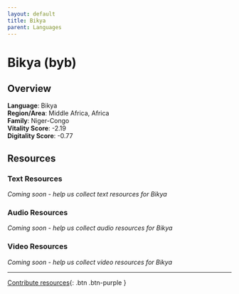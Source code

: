 ```yaml
---
layout: default
title: Bikya
parent: Languages
---
```


# Bikya (byb)

## Overview

**Language**: Bikya  
**Region/Area**: Middle Africa, Africa  
**Family**: Niger-Congo  
**Vitality Score**: -2.19  
**Digitality Score**: -0.77  

## Resources

### Text Resources
*Coming soon - help us collect text resources for Bikya*

### Audio Resources
*Coming soon - help us collect audio resources for Bikya*

### Video Resources
*Coming soon - help us collect video resources for Bikya*

---

[Contribute resources](https://fairtrain.github.io/){: .btn .btn-purple }
